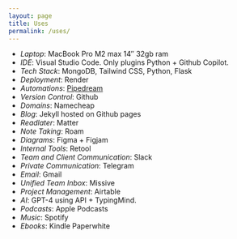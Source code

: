 ```yaml
---
layout: page
title: Uses
permalink: /uses/
---
```



* *Laptop*: MacBook Pro M2 max 14″ 32gb ram
* *IDE*: Visual Studio Code. Only plugins Python + Github Copilot.
* *Tech Stack*: MongoDB, Tailwind CSS, Python, Flask
* *Deployment*: Render
* *Automations*: [Pipedream](http://pipedream.com/?via=jakob)
* *Version Control*: Github
* *Domains*: Namecheap
* *Blog*: Jekyll hosted on Github pages
* *Readlater*: Matter
* *Note Taking*: Roam
* *Diagrams*: Figma + Figjam
* *Internal Tools*: Retool
* *Team and Client Communication*: Slack
* *Private Communication*: Telegram
* *Email*: Gmail
* *Unified Team Inbox*: Missive
* *Project Management*: Airtable
* *AI*: GPT-4 using API + TypingMind.
* *Podcasts*: Apple Podcasts
* *Music*: Spotify
* *Ebooks*: Kindle Paperwhite